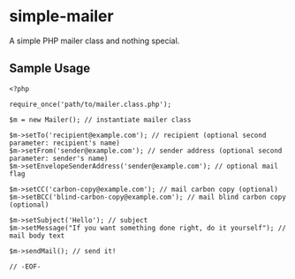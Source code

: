 # simple-mailer

A simple PHP mailer class and nothing special.

## Sample Usage

    <?php
    
    require_once('path/to/mailer.class.php');
    
    $m = new Mailer(); // instantiate mailer class
    
    $m->setTo('recipient@example.com'); // recipient (optional second parameter: recipient's name)
    $m->setFrom('sender@example.com'); // sender address (optional second parameter: sender's name)
    $m->setEnvelopeSenderAddress('sender@example.com'); // optional mail flag
    
    $m->setCC('carbon-copy@example.com'); // mail carbon copy (optional)
    $m->setBCC('blind-carbon-copy@example.com'); // mail blind carbon copy (optional)
    
    $m->setSubject('Hello'); // subject
    $m->setMessage("If you want something done right, do it yourself"); // mail body text
    
    $m->sendMail(); // send it!
    
    // -EOF-
    